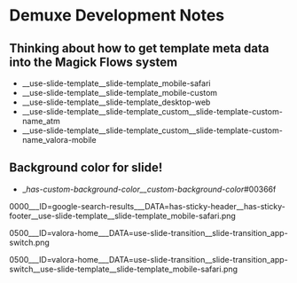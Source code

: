 
# Demuxe Development Notes


## Thinking about how to get template meta data into the Magick Flows system

- __use-slide-template__slide-template_mobile-safari
- __use-slide-template__slide-template_mobile-custom
- __use-slide-template__slide-template_desktop-web
- __use-slide-template__slide-template_custom__slide-template-custom-name_atm
- __use-slide-template__slide-template_custom__slide-template-custom-name_valora-mobile





## Background color for slide!

- __has-custom-background-color__custom-background-color_#00366f







0000___ID=google-search-results___DATA=has-sticky-header__has-sticky-footer__use-slide-template__slide-template_mobile-safari.png



0500___ID=valora-home___DATA=use-slide-transition__slide-transition_app-switch.png


0500___ID=valora-home___DATA=use-slide-transition__slide-transition_app-switch__use-slide-template__slide-template_mobile-safari.png